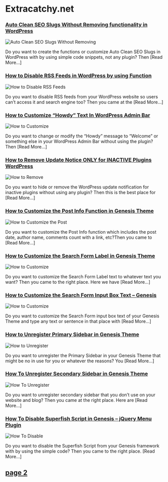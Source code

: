 # Extracatchy.net

### [Auto Clean SEO Slugs Without Removing functionality in WordPress](http://extracatchy.net/auto-clean-seo-slugs-wordpress/)
![Auto Clean SEO Slugs Without Removing](http://extracatchy.net/wp-content/uploads/2017/05/auto-clean-seo-slugs-wordpress-400x150.png)

Do you want to create the functions or customize Auto Clean SEO Slugs in WordPress with by using
simple code snippets, not any plugin? Then [Read More…]

### [How to Disable RSS Feeds in WordPress by using Function](http://extracatchy.net/how-to-disable-rss-feeds-wordpress/)
![How to Disable RSS Feeds](http://extracatchy.net/wp-content/uploads/2017/05/how-to-disable-rss-feed-in-wordpress-400x160.png)

Do you want to disable RSS feeds from your WordPress website so users can’t access it and 
search engine too? Then you came at the [Read More…]

### [How to Customize “Howdy” Text In WordPress Admin Bar](http://extracatchy.net/customize-howdy-text-wordpress-admin/)
![How to Customize](http://extracatchy.net/wp-content/uploads/2017/05/change-howdy-text-in-wordpress-admin-400x160.png)

Do you want to change or modify the “Howdy” message to “Welcome” or something else in your WordPress
Admin Bar without using the plugin? Then [Read More…]

### [How to Remove Update Notice ONLY for INACTIVE Plugins WordPress](http://extracatchy.net/remove-plugin-update-notice-inactive-plugins/)
![How to Remove](http://extracatchy.net/wp-content/uploads/2017/05/remove-inactive-plugins-update-notification-400x160.png)

Do you want to hide or remove the WordPress update notification for inactive plugins
without using any plugin? Then this is the best place for [Read More…]

### [How to Customize the Post Info Function in Genesis Theme](http://extracatchy.net/customize-post-info-function-genesis/)
![How to Customize the Post](http://extracatchy.net/wp-content/uploads/2017/05/customize-post-info-function-genesis-400x160.png)

Do you want to customize the Post Info function which includes the post date,
author name, comments count with a link, etc?Then you came to [Read More…]

### [How to Customize the Search Form Label in Genesis Theme](http://extracatchy.net/customize-search-form-label-genesis/)
![How to Customize](http://extracatchy.net/wp-content/uploads/2017/05/customize-search-form-label-genesis-400x160.png)

Do you want to customize the Search Form Label text to whatever text you want?
Then you came to the right place. Here we have [Read More…]

### [How to Customize the Search Form Input Box Text – Genesis](http://extracatchy.net/customize-search-form-input-box-text-genesis/)
![How to Customize](http://extracatchy.net/wp-content/uploads/2017/05/customize-the-search-form-input-box-text-400x160.png)

Do you want to customize the Search Form input box text of your Genesis Theme and type
any text or sentence in that place with [Read More…]

### [How to Unregister Primary Sidebar in Genesis Theme](http://extracatchy.net/unregister-primary-sidebar-genesis/)
![How to Unregister](http://extracatchy.net/wp-content/uploads/2017/05/unregister-primary-sidebar-genesis-400x160.png)

Do you want to unregister the Primary Sidebar in your Genesis Theme that might
be no in use for you or whatever the reasons? You [Read More…]

### [How To Unregister Secondary Sidebar in Genesis Theme](http://extracatchy.net/unregister-secondary-sidebar-genesis/)
![How To Unregister](http://extracatchy.net/wp-content/uploads/2017/05/unregister-secondary-sidebar-genesis-400x160.png)

Do you want to unregister secondary sidebar that you don’t use on your website and blog?
Then you came at the right place. Here are [Read More…]

### [How To Disable Superfish Script in Genesis – jQuery Menu Plugin](http://extracatchy.net/disable-superfish-script-genesis/)
![How To Disable](http://extracatchy.net/wp-content/uploads/2017/05/disable-superfish-script-genesis-400x160.png)

Do you want to disable the Superfish Script from your Genesis framework with by using
the simple code? Then you came to the right place. [Read More…]

## [page 2](https://github.com/howdyhacks/Extra-Catchy/blob/master/page%202.md)
